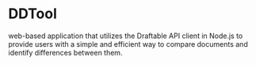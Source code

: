 # DDTool
web-based application that utilizes the Draftable API client in Node.js to provide users with a simple and efficient way to compare documents and identify differences between them.
